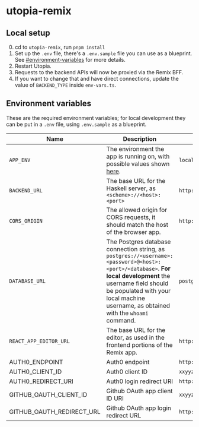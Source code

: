 # utopia-remix

## Local setup

0. cd to `utopia-remix`, run `pnpm install`
1. Set up the `.env` file, there's a `.env.sample` file you can use as a blueprint. See [#environment-variables]([#environment-variables]) for more details.
2. Restart Utopia.
3. Requests to the backend APIs will now be proxied via the Remix BFF.
4. If you want to change that and have direct connections, update the value of `BACKEND_TYPE` inside `env-vars.ts`.

## Environment variables

These are the required environment variables; for local development they can be put in a `.env` file, using `.env.sample` as a blueprint.

| Name                      | Description                                                                                                                                                                                                                                        | Example                                                 |
| ------------------------- | -------------------------------------------------------------------------------------------------------------------------------------------------------------------------------------------------------------------------------------------------- | ------------------------------------------------------- |
| `APP_ENV`                 | The environment the app is running on, with possible values shown [here](https://github.com/concrete-utopia/utopia/blob/e881cbf330e2ab68f8ea45f5afdbe8ed2c59ebca/utopia-remix/app/env.server.ts#L4).                                               | `local`                                                 |
| `BACKEND_URL`             | The base URL for the Haskell server, as `<scheme>://<host>:<port>`                                                                                                                                                                                 | `http://127.0.0.1:8001`                                 |
| `CORS_ORIGIN`             | The allowed origin for CORS requests, it should match the host of the browser app.                                                                                                                                                                 | `http://localhost:8000`                                 |
| `DATABASE_URL`            | The Postgres database connection string, as `postgres://<username>:<password>@<host>:<port>/<database>`. **For local development** the username field should be populated with your local machine username, as obtained with the `whoami` command. | `postgres://johndoe:postgres@localhost:5432/utopia`     |
| `REACT_APP_EDITOR_URL`    | The base URL for the editor, as used in the frontend portions of the Remix app.                                                                                                                                                                    | `http://localhost:8000`                                 |
| AUTH0_ENDPOINT            | Auth0 endpoint                                                                                                                                                                                                                                     | `http://foo.bar.auth0.com`                              |
| AUTH0_CLIENT_ID           | Auth0 client ID                                                                                                                                                                                                                                    | `xxyyzz`                                                |
| AUTH0_REDIRECT_URI        | Auth0 login redirect URI                                                                                                                                                                                                                           | `http://localhost:8000/authenticate`                    |
| GITHUB_OAUTH_CLIENT_ID    | Github OAuth app client ID URI                                                                                                                                                                                                                     | `xxyyzz`                                                |
| GITHUB_OAUTH_REDIRECT_URL | Github OAuth app login redirect URL                                                                                                                                                                                                                | `http://localhost:8000/v1/github/authentication/finish` |
